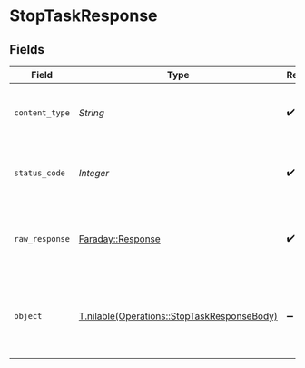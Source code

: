 # StopTaskResponse


## Fields

| Field                                                                                          | Type                                                                                           | Required                                                                                       | Description                                                                                    |
| ---------------------------------------------------------------------------------------------- | ---------------------------------------------------------------------------------------------- | ---------------------------------------------------------------------------------------------- | ---------------------------------------------------------------------------------------------- |
| `content_type`                                                                                 | *String*                                                                                       | :heavy_check_mark:                                                                             | HTTP response content type for this operation                                                  |
| `status_code`                                                                                  | *Integer*                                                                                      | :heavy_check_mark:                                                                             | HTTP response status code for this operation                                                   |
| `raw_response`                                                                                 | [Faraday::Response](https://www.rubydoc.info/gems/faraday/Faraday/Response)                    | :heavy_check_mark:                                                                             | Raw HTTP response; suitable for custom response parsing                                        |
| `object`                                                                                       | [T.nilable(Operations::StopTaskResponseBody)](../../models/operations/stoptaskresponsebody.md) | :heavy_minus_sign:                                                                             | Unauthorized - Returned if the X-Plex-Token is missing from the header or query.               |